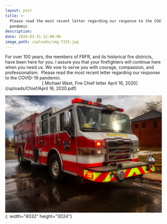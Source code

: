 ```yaml
---
layout: post
title: >-
  Please read the most recent letter regarding our response to the COVID-19
  pandemic
description:
date: 2020-03-31 12:00:00
image_path: /uploads/img-7325.jpg
---
```


For over 100 years, the members of FRFR, and its historical fire districts, have been here for you. I assure you that your firefighters will continue here when you need us. We vow to serve you with courage, compassion, and professionalism.&nbsp; Please read the most recent letter regarding our response to the COVID-19 pandemic.&nbsp; &nbsp; &nbsp; &nbsp; &nbsp; &nbsp; &nbsp; &nbsp; &nbsp; &nbsp; &nbsp; &nbsp; &nbsp; &nbsp; &nbsp; &nbsp; &nbsp; &nbsp; &nbsp; &nbsp; &nbsp; &nbsp; &nbsp; &nbsp; &nbsp; &nbsp; &nbsp; &nbsp; &nbsp; &nbsp; &nbsp; &nbsp; &nbsp; &nbsp; &nbsp; &nbsp; &nbsp; &nbsp; &nbsp; &nbsp; &nbsp; &nbsp; &nbsp; &nbsp; &nbsp; &nbsp; &nbsp; &nbsp; &nbsp; &nbsp; &nbsp; &nbsp; &nbsp; &nbsp; &nbsp; &nbsp; [&nbsp;Michael West, Fire Chief letter April 16, 2020](/uploads/Chief/April 16, 2020.pdf)

![](/uploads/img-7325.jpg){: width="4032" height="3024"}

&nbsp;